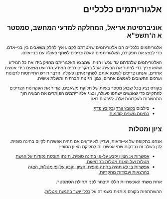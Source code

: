 <div dir='rtl' lang='he'>

# אלגוריתמים כלכליים 
## אוניברסיטת אריאל, המחלקה למדעי המחשב, סמסטר א ה'תשפ"א

אלגוריתמים כלכליים הם אלגוריתמים שמטרתם לקבוע איך לחלק משאבים בין בני-אדם.
כדי לבצע את תפקידם, האלגוריתמים האלה צריכים לשתף פעולה עם בני-אדם. 

האלגוריתמים שלמדתם עד עכשיו הניחו שמבצע האלגוריתם מחזיק בידו את כל המידע שהוא צריך כדי לפתור את הבעיה. אבל במקרים רבים המידע הדרוש נמצאים בידי אנשים אחרים, ואנחנו צריכים לשכנע אותם לשתף איתנו פעולה. הדבר דורש התייחסות לרצונות וערכים החשובים לאנשים אחרים, כגון: הגינות חברתית ותועלת אישית.

בקורס נציג בכל שבוע מספר בעיות של חלוקת משאבים, נגדיר את העקרונות הצריכים להתקיים כדי שאנשים ישתפו פעולה, ונציג אלגוריתמים הפותרים את הבעיה תוך התחשבות בעקרונות אלה. לפרטים ראו:

* סילבוס  [בקובץ וורד](syllabus.docx)  ו[בקובץ פדף](syllabus.pdf)
* [בחינות משנים קודמות](https://github.com/erelsgl-at-ariel/algorithms-course/)

## ציון ומטלות
אנחנו בתקופה של אי-ודאות, ועדיין לא יודעים אם תהיה אפשרות לקיים בחינה סופית. לכן בשלב זה נבדקות שתי אפשרויות לחלוקת הציון הסופי:

* [אפשרות א: הציון יקבע על-פי בחינה סופית. תינתן תוספת נקודות על הגשת מטלות ועל הצגת מטלות בהרצאות.](grade-rules-1.md)
* [אפשרות ב: לא תהיה בחינה סופית. הציון ייקבע על-פי מטלות, הצגה בהרצאות ועבודות מחקריות.](grade-rules-2.md)

אחת משתי האפשרויות הללו תיבחר לפני תחילת הסמסטר.

ההשתתפות בקורס מותנית בשמירה על
[כללי יושר בהגשת מטלות](honesty-rules.md).

</div>